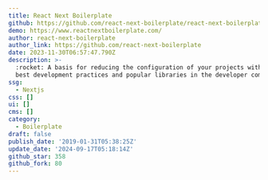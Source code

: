```yaml
---
title: React Next Boilerplate
github: https://github.com/react-next-boilerplate/react-next-boilerplate
demo: https://www.reactnextboilerplate.com/
author: react-next-boilerplate
author_link: https://github.com/react-next-boilerplate
date: 2023-11-30T06:57:47.790Z
description: >-
  :rocket: A basis for reducing the configuration of your projects with nextJS,
  best development practices and popular libraries in the developer community.
ssg:
  - Nextjs
css: []
ui: []
cms: []
category:
  - Boilerplate
draft: false
publish_date: '2019-01-31T05:38:25Z'
update_date: '2024-09-17T05:18:14Z'
github_star: 358
github_fork: 80
---
```

